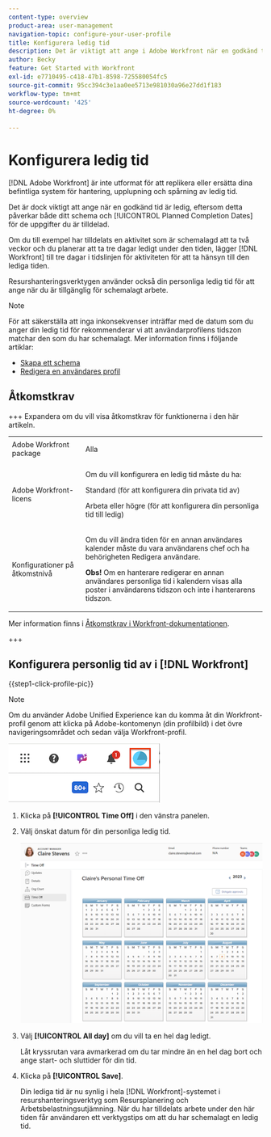 ```yaml
---
content-type: overview
product-area: user-management
navigation-topic: configure-your-user-profile
title: Konfigurera ledig tid
description: Det är viktigt att ange i Adobe Workfront när en godkänd tid är ledig, eftersom detta påverkar ditt schema och påverkar de planerade datumen för slutförande av de uppgifter du har tilldelats.
author: Becky
feature: Get Started with Workfront
exl-id: e7710495-c418-47b1-8598-725580054fc5
source-git-commit: 95cc394c3e1aa0ee5713e981030a96e27dd1f183
workflow-type: tm+mt
source-wordcount: '425'
ht-degree: 0%

---
```


# Konfigurera ledig tid

<!-- Audited: 12/2023 -->

<!--<span class="preview">The highlighted information on this page refers to functionality not yet generally available. It is available only in the Preview Sandbox environment, and is being released in a phased rollout to Production.</span>-->

[!DNL Adobe Workfront] är inte utformat för att replikera eller ersätta dina befintliga system för hantering, upplupning och spårning av ledig tid.

Det är dock viktigt att ange när en godkänd tid är ledig, eftersom detta påverkar både ditt schema och [!UICONTROL Planned Completion Dates] för de uppgifter du är tilldelad.

Om du till exempel har tilldelats en aktivitet som är schemalagd att ta två veckor och du planerar att ta tre dagar ledigt under den tiden, lägger [!DNL Workfront] till tre dagar i tidslinjen för aktiviteten för att ta hänsyn till den lediga tiden.

Resurshanteringsverktygen använder också din personliga ledig tid för att ange när du är tillgänglig för schemalagt arbete.

>[!NOTE]
>
>För att säkerställa att inga inkonsekvenser inträffar med de datum som du anger din ledig tid för rekommenderar vi att användarprofilens tidszon matchar den som du har schemalagt. Mer information finns i följande artiklar:
>
>* [Skapa ett schema](../../../administration-and-setup/set-up-workfront/configure-timesheets-schedules/create-schedules.md)
>* [Redigera en användares profil](../../../administration-and-setup/add-users/create-and-manage-users/edit-a-users-profile.md)
>

## Åtkomstkrav

+++ Expandera om du vill visa åtkomstkrav för funktionerna i den här artikeln.

<table style="table-layout:auto"> 
 <col> 
 </col>
 <tbody> 
  <tr> 
   <td> Adobe Workfront package</td> 
   <td><p>Alla</p></td> 
  </tr> 
  <tr> 
   <td>Adobe Workfront-licens</td> 
   <td> <p>Om du vill konfigurera en ledig tid måste du ha:</p>
        <p>Standard (för att konfigurera din privata tid av)</p>
        <p>Arbeta eller högre (för att konfigurera din personliga tid till ledig)</p> </td>
  </tr> 
  <tr> 
   <td>Konfigurationer på åtkomstnivå</td> 
   <td><p>Om du vill ändra tiden för en annan användares kalender måste du vara användarens chef och ha behörigheten Redigera användare.</p>
   <p><strong>Obs!</strong> Om en hanterare redigerar en annan användares personliga tid i kalendern visas alla poster i användarens tidszon och inte i hanterarens tidszon.</p></td> 
  </tr> 
 </tbody> 
</table>

Mer information finns i [Åtkomstkrav i Workfront-dokumentationen](/help/quicksilver/administration-and-setup/add-users/access-levels-and-object-permissions/access-level-requirements-in-documentation.md).

+++

## Konfigurera personlig tid av i [!DNL Workfront]

{{step1-click-profile-pic}}

>[!NOTE]
>
>Om du använder Adobe Unified Experience kan du komma åt din Workfront-profil genom att klicka på Adobe-kontomenyn (din profilbild) i det övre navigeringsområdet och sedan välja Workfront-profil.
>
>![arbetsprofil](assets/aue-profile.png)

1. Klicka på **[!UICONTROL Time Off]** i den vänstra panelen.
1. Välj önskat datum för din personliga ledig tid.

   <!--<span class="preview">Sample image in the Preview environment:</span>
   ![Personal time off calendar](assets/personal-time-off-calendar-0925.png)-->

   <!--Sample image in the Production environment:-->
   ![Personlig tid för kalendern](assets/personal-time-off-calendar.png)

1. Välj **[!UICONTROL All day]** om du vill ta en hel dag ledigt.

   Låt kryssrutan vara avmarkerad om du tar mindre än en hel dag bort och ange start- och sluttider för din tid.

1. Klicka på **[!UICONTROL Save]**.

   Din lediga tid är nu synlig i hela [!DNL Workfront]-systemet i resurshanteringsverktyg som Resursplanering och Arbetsbelastningsutjämning. När du har tilldelats arbete under den här tiden får användaren ett verktygstips om att du har schemalagt en ledig tid.
